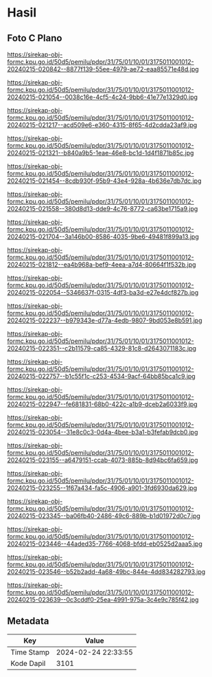 # Hasil

## Foto C Plano

https://sirekap-obj-formc.kpu.go.id/50d5/pemilu/pdpr/31/75/01/10/01/3175011001012-20240215-020842--8877f139-55ee-4979-ae72-eaa85571e48d.jpg

https://sirekap-obj-formc.kpu.go.id/50d5/pemilu/pdpr/31/75/01/10/01/3175011001012-20240215-021054--0038c16e-4cf5-4c24-9bb6-41e77e1329d0.jpg

https://sirekap-obj-formc.kpu.go.id/50d5/pemilu/pdpr/31/75/01/10/01/3175011001012-20240215-021217--acd509e6-e360-4315-8f65-4d2cdda23af9.jpg

https://sirekap-obj-formc.kpu.go.id/50d5/pemilu/pdpr/31/75/01/10/01/3175011001012-20240215-021321--b840a9b5-1eae-46e8-bc1d-1d4f1871b85c.jpg

https://sirekap-obj-formc.kpu.go.id/50d5/pemilu/pdpr/31/75/01/10/01/3175011001012-20240215-021454--8cdb930f-95b9-43e4-928a-4b636e7db7dc.jpg

https://sirekap-obj-formc.kpu.go.id/50d5/pemilu/pdpr/31/75/01/10/01/3175011001012-20240215-021558--380d8d13-dde9-4c76-8772-ca63be1715a9.jpg

https://sirekap-obj-formc.kpu.go.id/50d5/pemilu/pdpr/31/75/01/10/01/3175011001012-20240215-021704--3a146b00-8586-4035-9be6-49481f899a13.jpg

https://sirekap-obj-formc.kpu.go.id/50d5/pemilu/pdpr/31/75/01/10/01/3175011001012-20240215-021812--ea4b968a-bef9-4eea-a7d4-80664f1f532b.jpg

https://sirekap-obj-formc.kpu.go.id/50d5/pemilu/pdpr/31/75/01/10/01/3175011001012-20240215-022054--5346637f-0315-4df3-ba3d-e27e4dcf827b.jpg

https://sirekap-obj-formc.kpu.go.id/50d5/pemilu/pdpr/31/75/01/10/01/3175011001012-20240215-022237--b979343e-d77a-4edb-9807-9bd053e8b591.jpg

https://sirekap-obj-formc.kpu.go.id/50d5/pemilu/pdpr/31/75/01/10/01/3175011001012-20240215-022351--c2b11579-ca85-4329-81c8-d2643071183c.jpg

https://sirekap-obj-formc.kpu.go.id/50d5/pemilu/pdpr/31/75/01/10/01/3175011001012-20240215-022757--b1c55f1c-c253-4534-9acf-64bb85bca1c9.jpg

https://sirekap-obj-formc.kpu.go.id/50d5/pemilu/pdpr/31/75/01/10/01/3175011001012-20240215-022947--fe681831-68b0-422c-a1b9-dceb2a6033f9.jpg

https://sirekap-obj-formc.kpu.go.id/50d5/pemilu/pdpr/31/75/01/10/01/3175011001012-20240215-023054--31e8c0c3-0d4a-4bee-b3a1-b3fefab9dcb0.jpg

https://sirekap-obj-formc.kpu.go.id/50d5/pemilu/pdpr/31/75/01/10/01/3175011001012-20240215-023155--a6479151-ccab-4073-885b-8d94bc6fa659.jpg

https://sirekap-obj-formc.kpu.go.id/50d5/pemilu/pdpr/31/75/01/10/01/3175011001012-20240215-023255--1f67a434-fa5c-4906-a901-3fd6930da629.jpg

https://sirekap-obj-formc.kpu.go.id/50d5/pemilu/pdpr/31/75/01/10/01/3175011001012-20240215-023345--ba06fb40-2486-49c6-889b-b1d01972d0c7.jpg

https://sirekap-obj-formc.kpu.go.id/50d5/pemilu/pdpr/31/75/01/10/01/3175011001012-20240215-023446--44aded35-7766-4068-bfdd-eb0525d2aaa5.jpg

https://sirekap-obj-formc.kpu.go.id/50d5/pemilu/pdpr/31/75/01/10/01/3175011001012-20240215-023546--b52b2add-4a68-49bc-844e-4dd834282793.jpg

https://sirekap-obj-formc.kpu.go.id/50d5/pemilu/pdpr/31/75/01/10/01/3175011001012-20240215-023639--0c3cddf0-25ea-4991-975a-3c4e9c785f42.jpg


## Metadata

| Key        | Value               |
| ---------- | ------------------- |
| Time Stamp | 2024-02-24 22:33:55 |
| Kode Dapil | 3101                |



